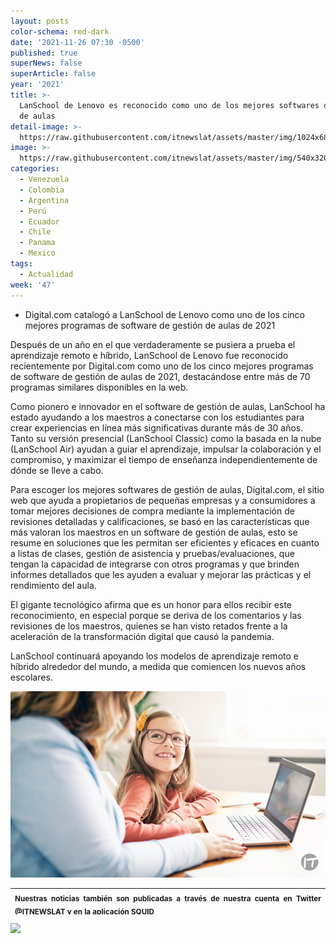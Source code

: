 ```yaml
---
layout: posts
color-schema: red-dark
date: '2021-11-26 07:30 -0500'
published: true
superNews: false
superArticle: false
year: '2021'
title: >-
  LanSchool de Lenovo es reconocido como uno de los mejores softwares de gestión
  de aulas
detail-image: >-
  https://raw.githubusercontent.com/itnewslat/assets/master/img/1024x680/LanSchool-g.jpg
image: >-
  https://raw.githubusercontent.com/itnewslat/assets/master/img/540x320/LanSchool-p.jpg
categories:
  - Venezuela
  - Colombia
  - Argentina
  - Perú
  - Ecuador
  - Chile
  - Panama
  - Mexico
tags:
  - Actualidad
week: '47'
---
```

- Digital.com catalogó a LanSchool de Lenovo como uno de los cinco mejores programas de software de gestión de aulas de 2021

Después de un año en el que verdaderamente se pusiera a prueba el aprendizaje remoto e híbrido, LanSchool de Lenovo fue reconocido recientemente por Digital.com como uno de los cinco mejores programas de software de gestión de aulas de 2021, destacándose entre más de 70 programas similares disponibles en la web.

Como pionero e innovador en el software de gestión de aulas, LanSchool ha estado ayudando a los maestros a conectarse con los estudiantes para crear experiencias en línea más significativas durante más de 30 años. Tanto su versión presencial (LanSchool Classic) como la basada en la nube (LanSchool Air) ayudan a guiar el aprendizaje, impulsar la colaboración y el compromiso, y maximizar el tiempo de enseñanza independientemente de dónde se lleve a cabo.

Para escoger los mejores softwares de gestión de aulas, Digital.com, el sitio web que ayuda a propietarios de pequeñas empresas y a consumidores a tomar mejores decisiones de compra mediante la implementación de revisiones detalladas y calificaciones, se basó en las características que más valoran los maestros en un software de gestión de aulas, esto se resume en soluciones que les permitan ser eficientes y eficaces en cuanto a listas de clases, gestión de asistencia y pruebas/evaluaciones, que tengan la capacidad de integrarse con otros programas y que brinden informes detallados que les ayuden a evaluar y mejorar las prácticas y el rendimiento del aula.

El gigante tecnológico afirma que es un honor para ellos recibir este reconocimiento, en especial porque se deriva de los comentarios y las revisiones de los maestros, quienes se han visto retados frente a la aceleración de la transformación digital que causó la pandemia. 

LanSchool continuará apoyando los modelos de aprendizaje remoto e híbrido alrededor del mundo, a medida que comiencen los nuevos años escolares.

![](https://raw.githubusercontent.com/itnewslat/assets/master/img/540x320/LanSchool-p.jpg)

<table style="height: 42px;" width="569">
<tbody>
<tr>
<td style="text-align: justify;"><sub><strong>Nuestras noticias también son publicadas a través de nuestra cuenta en Twitter <a href="https://twitter.com/itnewslat?lang=es">@ITNEWSLAT</a> y en la aplicación <a href="https://squidapp.co/en/">SQUID</a></strong></sub></td>
</tr>
</tbody>
</table>

<img src="https://tracker.metricool.com/c3po.jpg?hash=56f88a41e39ab42c063cc51676587a04"/>
